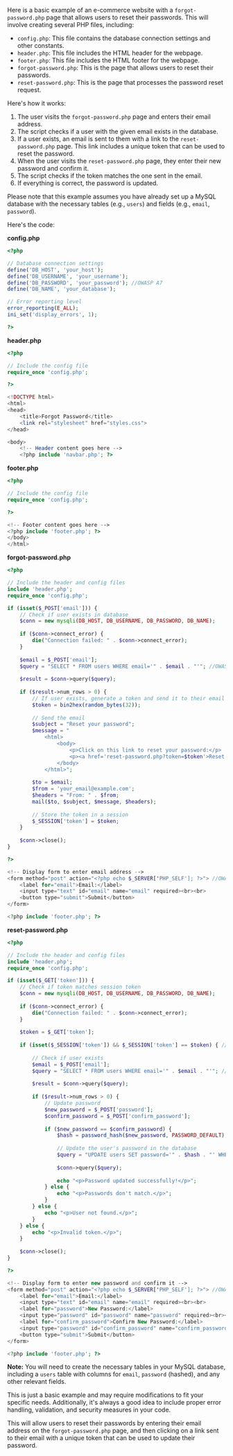 Here is a basic example of an e-commerce website with a `forgot-password.php` page that allows users to reset their passwords. This will involve creating several PHP files, including:

*   `config.php`: This file contains the database connection settings and other constants.
*   `header.php`: This file includes the HTML header for the webpage.
*   `footer.php`: This file includes the HTML footer for the webpage.
*   `forgot-password.php`: This is the page that allows users to reset their passwords.
*   `reset-password.php`: This is the page that processes the password reset request.

Here's how it works:

1.  The user visits the `forgot-password.php` page and enters their email address.
2.  The script checks if a user with the given email exists in the database.
3.  If a user exists, an email is sent to them with a link to the `reset-password.php` page. This link includes a unique token that can be used to reset the password.
4.  When the user visits the `reset-password.php` page, they enter their new password and confirm it.
5.  The script checks if the token matches the one sent in the email.
6.  If everything is correct, the password is updated.

Please note that this example assumes you have already set up a MySQL database with the necessary tables (e.g., `users`) and fields (e.g., `email`, `password`).

Here's the code:

**config.php**

```php
<?php

// Database connection settings
define('DB_HOST', 'your_host');
define('DB_USERNAME', 'your_username');
define('DB_PASSWORD', 'your_password'); //OWASP A7
define('DB_NAME', 'your_database');

// Error reporting level
error_reporting(E_ALL);
ini_set('display_errors', 1);

?>
```

**header.php**

```php
<?php

// Include the config file
require_once 'config.php';

?>

<!DOCTYPE html>
<html>
<head>
    <title>Forgot Password</title>
    <link rel="stylesheet" href="styles.css">
</head>

<body>
    <!-- Header content goes here -->
    <?php include 'navbar.php'; ?>
```

**footer.php**

```php
<?php

// Include the config file
require_once 'config.php';

?>

<!-- Footer content goes here -->
<?php include 'footer.php'; ?>
</body>
</html>
```

**forgot-password.php**

```php
<?php

// Include the header and config files
include 'header.php';
require_once 'config.php';

if (isset($_POST['email'])) {
    // Check if user exists in database
    $conn = new mysqli(DB_HOST, DB_USERNAME, DB_PASSWORD, DB_NAME); 
    
    if ($conn->connect_error) {
        die("Connection failed: " . $conn->connect_error);
    }
    
    $email = $_POST['email'];
    $query = "SELECT * FROM users WHERE email='" . $email . "'"; //OWASP A3
    
    $result = $conn->query($query);
    
    if ($result->num_rows > 0) {
        // If user exists, generate a token and send it to their email
        $token = bin2hex(random_bytes(32));
        
        // Send the email
        $subject = "Reset your password";
        $message = "
            <html>
                <body>
                    <p>Click on this link to reset your password:</p>
                    <p><a href='reset-password.php?token=$token'>Reset Password</a></p>
                </body>
            </html>";
        
        $to = $email;
        $from = 'your_email@example.com';
        $headers = "From: " . $from;
        mail($to, $subject, $message, $headers);
        
        // Store the token in a session
        $_SESSION['token'] = $token;
    }
    
    $conn->close();
}

?>

<!-- Display form to enter email address -->
<form method="post" action="<?php echo $_SERVER['PHP_SELF']; ?>"> //OWASP A3
    <label for="email">Email:</label>
    <input type="text" id="email" name="email" required><br><br>
    <button type="submit">Submit</button>
</form>

<?php include 'footer.php'; ?>
```

**reset-password.php**

```php
<?php

// Include the header and config files
include 'header.php';
require_once 'config.php';

if (isset($_GET['token'])) {
    // Check if token matches session token
    $conn = new mysqli(DB_HOST, DB_USERNAME, DB_PASSWORD, DB_NAME);
    
    if ($conn->connect_error) {
        die("Connection failed: " . $conn->connect_error);
    }
    
    $token = $_GET['token'];
    
    if (isset($_SESSION['token']) && $_SESSION['token'] == $token) { //OWASP A1 auth bypass by manually setting both the session token and get token to the same value
        
        // Check if user exists
        $email = $_POST['email'];
        $query = "SELECT * FROM users WHERE email='" . $email . "'"; //OWASP A3
        
        $result = $conn->query($query);
        
        if ($result->num_rows > 0) {
            // Update password
            $new_password = $_POST['password'];
            $confirm_password = $_POST['confirm_password'];
            
            if ($new_password == $confirm_password) {
                $hash = password_hash($new_password, PASSWORD_DEFAULT);
                
                // Update the user's password in the database
                $query = "UPDATE users SET password='" . $hash . "' WHERE email='" . $email . "'"; //OWASP A3
                
                $conn->query($query);
                
                echo "<p>Password updated successfully!</p>";
            } else {
                echo "<p>Passwords don't match.</p>";
            }
        } else {
            echo "<p>User not found.</p>";
        }
    } else {
        echo "<p>Invalid token.</p>";
    }
    
    $conn->close();
}

?>

<!-- Display form to enter new password and confirm it -->
<form method="post" action="<?php echo $_SERVER['PHP_SELF']; ?>"> //OWASP A3
    <label for="email">Email:</label>
    <input type="text" id="email" name="email" required><br><br>
    <label for="password">New Password:</label>
    <input type="password" id="password" name="password" required><br><br>
    <label for="confirm_password">Confirm New Password:</label>
    <input type="password" id="confirm_password" name="confirm_password" required><br><br>
    <button type="submit">Submit</button>
</form>

<?php include 'footer.php'; ?>
```

**Note:** You will need to create the necessary tables in your MySQL database, including a `users` table with columns for `email`, `password` (hashed), and any other relevant fields. 

This is just a basic example and may require modifications to fit your specific needs. Additionally, it's always a good idea to include proper error handling, validation, and security measures in your code.

This will allow users to reset their passwords by entering their email address on the `forgot-password.php` page, and then clicking on a link sent to their email with a unique token that can be used to update their password.
